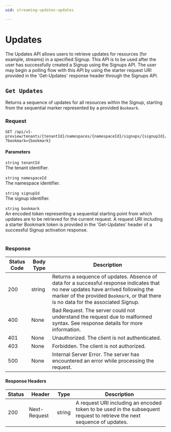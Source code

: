 ```yaml
---
uid: streaming-updates-updates

---
```


# Updates
The Updates API allows users to retrieve updates for resources (for example, streams) in a specified Signup. This API is to be used after the user has successfully created a Signup using the Signups API. The user may begin a polling flow with this API by using the starter request URI provided in the 'Get-Updates' response header through the Signups API.

## `Get Updates`

<a id="opIdUpdates_Get Updates"></a>

Returns a sequence of updates for all resources within the Signup, starting from the sequential marker represented by a provided `Bookmark`.

<h3>Request</h3>

```text 
GET /api/v1-preview/tenants/{tenantId}/namespaces/{namespaceId}/signups/{signupId}/updates
?bookmark={bookmark}
```

<h4>Parameters</h4>

`string tenantId`
<br/>The tenant identifier.<br/><br/>`string namespaceId`
<br/>The namespace identifier.<br/><br/>`string signupId`
<br/>The signup identifier.<br/><br/>`string bookmark`
<br/>An encoded token representing a sequential starting point from which updates are to be retrieved for the current request. A request URI including a starter Bookmark token is provided in the 'Get-Updates' header of a successful Signup activation response.<br/><br/>

<h3>Response</h3>

|Status Code|Body Type|Description|
|---|---|---|
|200|string|Returns a sequence of updates. Absence of data for a successful response indicates that no new updates have arrived following the marker of the provided `Bookmark`, or that there is no data for the associated Signup.|
|400|None|Bad Request. The server could not understand the request due to malformed syntax. See response details for more information.|
|401|None|Unauthorized. The client is not authenticated.|
|403|None|Forbidden. The client is not authorized.|
|500|None|Internal Server Error. The server has encountered an error while processing the request.|

<h4>Response Headers</h4>

|Status|Header|Type|Description|
|---|---|---|---|
|200|Next-Request|string|A request URI including an encoded token to be used in the subsequent request to retrieve the next sequence of updates.|
